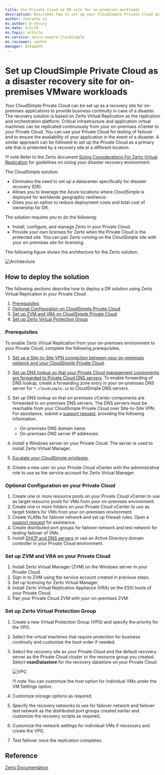 ```yaml
--- 
title: Use Private Cloud as DR site for on-premises workloads
description: Describes how to set up your CloudSimple Private Cloud as a disaster recovery site for on-premises VMware workloads
author: sharaths-cs
ms.author: b-shsury 
ms.date: 4/2/19 
ms.topic: article 
ms.service: azure-vmware-cloudsimple 
ms.reviewer: cynthn 
manager: dikamath 
---
```


# Set up CloudSimple Private Cloud as a disaster recovery site for on-premises VMware workloads
Your CloudSimple Private Cloud can be set up as a recovery site for on-premises applications to provide business continuity in case of a disaster.  The recovery solution is based on Zerto Virtual Replication as the replication and orchestration platform.  Critical infrastructure and application virtual machines can be replicated continuously from your on-premises vCenter to your Private Cloud.  You can use your Private Cloud for testing of failover and to ensure the availability of your application in the event of a disaster.  A similar approach can be followed to set up the Private Cloud as a primary site that is protected by a recovery site at a different location.

!!! note
    Refer to the Zerto document <a href="http://s3.amazonaws.com/zertodownload_docs/5.5U3/Zerto%20Virtual%20Replication%20Sizing.pdf" target="_blank">Sizing Considerations For Zerto Virtual Replication</a> for guidelines on sizing your disaster recovery environment.

The CloudSimple solution:

* Eliminates the need to set up a datacenter specifically for disaster recovery (DR).
* Allows you to leverage the Azure locations where CloudSimple is deployed for worldwide geographic resilience.
* Gives you an option to reduce deployment costs and total cost of ownership for DR.

The solution requires you to do the following:

* Install, configure, and manage Zerto in your Private Cloud.
* Provide your own licenses for Zerto when the Private Cloud is the protected site. You can pair Zerto running on the CloudSimple site with your on-premises site for licensing.

The following figure shows the architecture for the Zerto solution.

![Architecture](../media/CloudSimple-Zerto-Architecture.png)

## How to deploy the solution

The following sections describe how to deploy a DR solution using Zerto Virtual Replication in your Private Cloud.

1. [Prerequisites](#prerequisites)
2. [Optional Configuration on CloudSimple Private Cloud](#optional-configuration-on-your-private-cloud)
3. [Set up ZVM and VRA  on CloudSimple Private Cloud](#set-up-zvm-and-vra-on-your-private-cloud)
4. [Set up Zerto Virtual Protection Group](#set-up-zerto-virtual-protection-group)

### Prerequisites 
To enable Zerto Virtual Replication from your on-premises environment to your Private Cloud, complete the following prerequisites. 

1. [Set up a Site-to-Site VPN connection between your on-premises network and your CloudSimple Private Cloud](set-up-vpn).
2. [Set up DNS lookup so that your Private Cloud management components are forwarded to Private Cloud DNS servers](on-premises-dns-setup).  To enable forwarding of DNS lookup, create a forwarding zone entry in your on-premises DNS server for `*.cloudsimple.io` to CloudSimple DNS servers.      
3. Set up DNS lookup so that on-premises vCenter components are forwarded to on-premises DNS servers.  The DNS servers must be reachable from your CloudSimple Private Cloud over Site-to-Site VPN. For assistance, submit a <a href="https://portal.azure.com/#blade/Microsoft_Azure_Support/HelpAndSupportBlade/newsupportrequest" target="_blank">support request</a>, providing the following information.  
    
    * On-premises DNS domain name
    * On-premises DNS server IP addresses

4. Install a Windows server on your Private Cloud. The server is used to install Zerto Virtual Manager.
5. [Escalate your CloudSimple privileges](escalate-private-cloud-privileges).
6. Create a new user on your Private Cloud vCenter with the administrative role to use as the service account for Zerto Virtual Manager.

### Optional Configuration on your Private Cloud
1. Create one or more resource pools on your Private Cloud vCenter to use as target resource pools for VMs from your on-premises environment.
2. Create one or more folders on your Private Cloud vCenter to use as target folders for VMs from your on-premises environment.
3. Create VLANs for failover network and set up firewall rules. Open a <a href="https://portal.azure.com/#blade/Microsoft_Azure_Support/HelpAndSupportBlade/newsupportrequest" target="_blank">support request</a> for assistance.
4. Create distributed port groups for failover network and test network for testing failover of VMs.
5. Install [DHCP and DNS servers](dns-dhcp-setup) or use an Active Directory domain controller in your Private Cloud environment.

### Set up ZVM and VRA on your Private Cloud

1. Install Zerto Virtual Manager (ZVM) on the Windows server in your Private Cloud.
2. Sign in to ZVM using the service account created in previous steps.
3. Set up licensing for Zerto Virtual Manager.
4. Install Zerto Virtual Replication Appliance (VRA) on the ESXi hosts of your Private Cloud.
5. Pair your Private Cloud ZVM with your on-premises ZVM.

### Set up Zerto Virtual Protection Group

1. Create a new Virtual Protection Group (VPG) and specify the priority for the VPG.
2. Select the virtual machines that require protection for business continuity and customize the boot order if needed.
3. Select the recovery site as your Private Cloud and the default recovery server as the Private Cloud cluster or the resource group you created. Select **vsanDatastore** for the recovery datastore on your Private Cloud.

    ![VPG](../media/CloudSimple-Zerto-VPG.png)
    
    !!! note
        You can customize the host option for individual VMs under the VM Settings option.

4. Customize storage options as required.
5. Specify the recovery networks to use for failover network and failover test network as the distributed port groups created earlier and customize the recovery scripts as required.
6. Customize the network settings for individual VMs if necessary and create the VPG.
7. Test failover once the replication completes.

## Reference

<a href="https://www.zerto.com/myzerto/technical-documentation/" target="_blank">Zerto Documentation</a>



